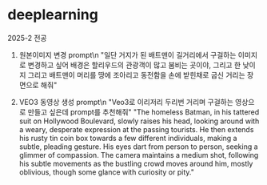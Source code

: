 # deeplearning
2025-2 전공
1. 원본이미지 변경 prompt\n
"일단 거지가 된 배트맨이 길거리에서 구걸하는 이미지로 변경하고 싶어
배경은 할리우드의 관광객이 많고 붐비는 곳이야, 그리고 한 낮이지 
그리고 배트맨이 머리를 땅에 조아리고 동전함을 손에 받힌채로 굽신 거리는 장면으로 해줘"

2. VEO3 동영상 생성 prompt\n
"Veo3로 이리저리 두리번 거리며 구걸하는 영상으로 만들고 싶은데 prompt를 추천해줘" 
​"The homeless Batman, in his tattered suit on Hollywood Boulevard, slowly raises his head, looking around with a weary, desperate expression at the passing tourists. He then extends his rusty tin coin box towards a few different individuals, making a subtle, pleading gesture. His eyes dart from person to person, seeking a glimmer of compassion. The camera maintains a medium shot, following his subtle movements as the bustling crowd moves around him, mostly oblivious, though some glance with curiosity or pity."

